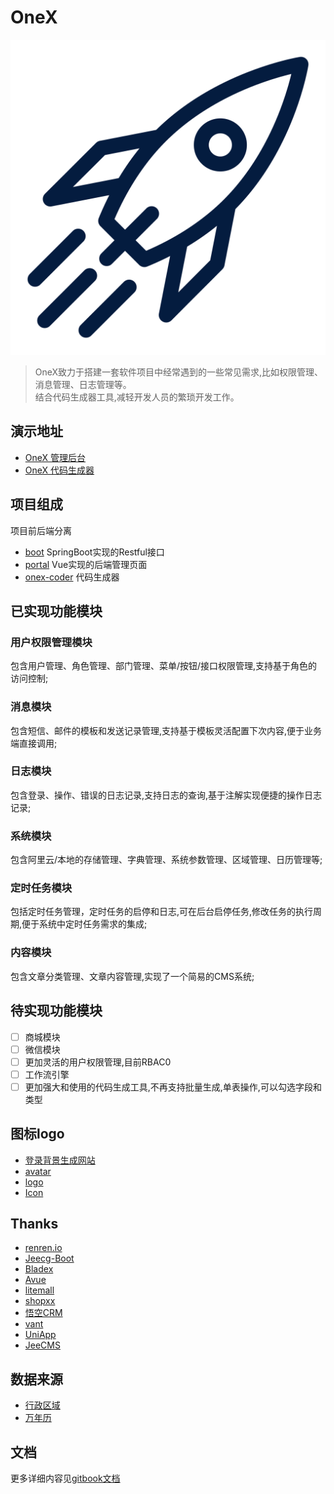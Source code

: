# OneX
![img](./_media/icon.svg ':size=120x120')

> OneX致力于搭建一套软件项目中经常遇到的一些常见需求,比如权限管理、消息管理、日志管理等。     
结合代码生成器工具,减轻开发人员的繁琐开发工作。

## 演示地址
* [OneX 管理后台](http://portal.onex.nb6868.com)
* [OneX 代码生成器](http://coder.onex.nb6868.com)

## 项目组成
项目前后端分离

* [boot](https://github.com/zhangchaoxu/onex-boot/)  SpringBoot实现的Restful接口
* [portal](https://github.com/zhangchaoxu/onex-portal) Vue实现的后端管理页面
* [onex-coder](https://github.com/zhangchaoxu/onex-coder) 代码生成器

## 已实现功能模块
### 用户权限管理模块
包含用户管理、角色管理、部门管理、菜单/按钮/接口权限管理,支持基于角色的访问控制;

### 消息模块
包含短信、邮件的模板和发送记录管理,支持基于模板灵活配置下次内容,便于业务端直接调用;

### 日志模块
包含登录、操作、错误的日志记录,支持日志的查询,基于注解实现便捷的操作日志记录;

### 系统模块
包含阿里云/本地的存储管理、字典管理、系统参数管理、区域管理、日历管理等;

### 定时任务模块
包括定时任务管理，定时任务的启停和日志,可在后台启停任务,修改任务的执行周期,便于系统中定时任务需求的集成;

### 内容模块
包含文章分类管理、文章内容管理,实现了一个简易的CMS系统;

## 待实现功能模块
* [ ] 商城模块
* [ ] 微信模块
* [ ] 更加灵活的用户权限管理,目前RBAC0
* [ ] 工作流引擎
* [ ] 更加强大和使用的代码生成工具,不再支持批量生成,单表操作,可以勾选字段和类型

## 图标logo
* [登录背景生成网站](https://trianglify.io)
* [avatar](https://www.iconfinder.com/iconsets/business-avatar-1)
* [logo](https://www.iconfinder.com/icons/2120156/astronaut_astronomy_rocket_science_space_icon)
* [Icon](https://www.iconfont.cn/collections/detail?cid=9402)

## Thanks
* [renren.io](https://www.renren.io/)
* [Jeecg-Boot](http://www.jeecg.com/)
* [Bladex](https://bladex.vip/#/)
* [Avue](https://avuejs.com/)
* [litemall](https://github.com/linlinjava/litemall)
* [shopxx](https://www.shopxx.net/products/shopxx-b2b2c)
* [悟空CRM](https://gitee.com/wukongcrm/72crm-java)
* [vant](https://youzan.github.io/vant/)
* [UniApp](https://uniapp.dcloud.io/)
* [JeeCMS](http://www.jeecms.com/)

## 数据来源
* [行政区域](https://github.com/xiangyuecn/AreaCity-JsSpider-StatsGov/)
* [万年历]()

## 文档
更多详细内容见[gitbook文档](https://onex.nb6868.com)

